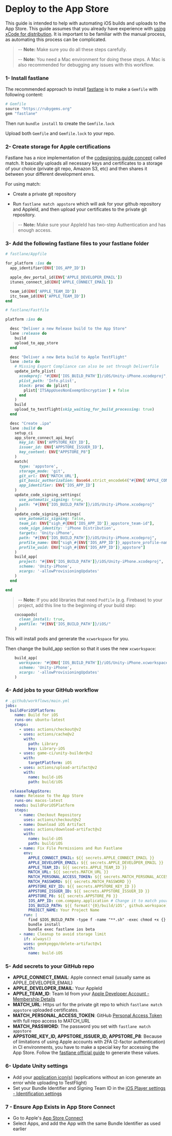 # Deploy to the App Store

This guide is intended to help with automating iOS builds and uploads to the App Store.
This guide assumes that you already have experience with [using xCode for distribution](https://developer.apple.com/documentation/xcode/preparing-your-app-for-distribution).
It is important to be familiar with the manual process, as automating this process can be complicated.

> -- **Note:** Make sure you do all these steps carefully.
>
> -- **Note:** You need a Mac environment for doing these steps.
> A Mac is also recommended for debugging any issues with this workflow.

### 1- Install fastlane

The recommended approach to install [fastlane](https://docs.fastlane.tools/getting-started/ios/setup/)
is to make a `Gemfile` with following content:

```ruby
# Gemfile
source "https://rubygems.org"
gem "fastlane"
```

Then run `bundle install` to create the `Gemfile.lock`

Upload both `Gemfile` and `Gemfile.lock` to your repo.

### 2- Create storage for Apple certifications

Fastlane has a nice implementation of the [codesigning.guide concept](https://codesigning.guide/)
called match. It basically uploads all necessary keys and certificates to a storage of your
choice (private git repo, Amazon S3, etc) and then shares it between your different development envs.

For using match:

- Create a private git repository

- Run `fastlane match appstore` which will ask for your github repository
  and AppleId, and then upload your certificates to the private git repository.

> -- **Note:** Make sure your AppleId has two-step Authentication and has enough
> access.

### 3- Add the following fastlane files to your fastlane folder

```ruby
# fastlane/Appfile

for_platform :ios do
  app_identifier(ENV['IOS_APP_ID'])

  apple_dev_portal_id(ENV['APPLE_DEVELOPER_EMAIL'])
  itunes_connect_id(ENV['APPLE_CONNECT_EMAIL'])

  team_id(ENV['APPLE_TEAM_ID'])
  itc_team_id(ENV['APPLE_TEAM_ID'])
end
```

```ruby
# fastlane/Fastfile

platform :ios do

  desc "Deliver a new Release build to the App Store"
  lane :release do
    build
    upload_to_app_store
  end

  desc "Deliver a new Beta build to Apple TestFlight"
  lane :beta do
    # Missing Export Compliance can also be set through Deliverfile
    update_info_plist(
      xcodeproj: "#{ENV['IOS_BUILD_PATH']}/iOS/Unity-iPhone.xcodeproj",
      plist_path: 'Info.plist',
      block: proc do |plist|
        plist['ITSAppUsesNonExemptEncryption'] = false
      end
    )
    build
    upload_to_testflight(skip_waiting_for_build_processing: true)
  end

  desc "Create .ipa"
  lane :build do
    setup_ci
    app_store_connect_api_key(
      key_id: ENV['APPSTORE_KEY_ID'],
      issuer_id: ENV['APPSTORE_ISSUER_ID'],
      key_content: ENV["APPSTORE_P8"]
    )
    match(
      type: 'appstore',
      storage_mode: 'git',
      git_url: ENV['MATCH_URL'],
      git_basic_authorization: Base64.strict_encode64("#{ENV['APPLE_CONNECT_EMAIL']}:#{ENV['MATCH_PERSONAL_ACCESS_TOKEN']}"),
      app_identifier: ENV['IOS_APP_ID']
    )
    update_code_signing_settings(
      use_automatic_signing: true,
      path: "#{ENV['IOS_BUILD_PATH']}/iOS/Unity-iPhone.xcodeproj"
    )
    update_code_signing_settings(
      use_automatic_signing: false,
      team_id: ENV["sigh_#{ENV['IOS_APP_ID']}_appstore_team-id"],
      code_sign_identity: 'iPhone Distribution',
      targets: 'Unity-iPhone',
      path: "#{ENV['IOS_BUILD_PATH']}/iOS/Unity-iPhone.xcodeproj",
      profile_name: ENV["sigh_#{ENV['IOS_APP_ID']}_appstore_profile-name"],
      profile_uuid: ENV["sigh_#{ENV['IOS_APP_ID']}_appstore"]
    )
    build_app(
      project: "#{ENV['IOS_BUILD_PATH']}/iOS/Unity-iPhone.xcodeproj",
      scheme: 'Unity-iPhone',
      xcargs: '-allowProvisioningUpdates'
    )
  end

end
```

> -- **Note:** If you add libraries that need `Podfile` (e.g. Firebase) to your project,
> add this line to the beginning of your build step:

```ruby
    cocoapods(
      clean_install: true,
      podfile: "#{ENV['IOS_BUILD_PATH']}/iOS/"
    )
```

This will install pods and generate the `xcworkspace` for you.

Then change the build_app section so that it uses the new `xcworkspace`:

```ruby
    build_app(
      workspace: "#{ENV['IOS_BUILD_PATH']}/iOS/Unity-iPhone.xcworkspace",
      scheme: 'Unity-iPhone',
      xcargs: '-allowProvisioningUpdates'
    )
```

### 4- Add jobs to your GitHub workflow

```yaml
# .github/workflows/main.yml
jobs:
  buildForiOSPlatform:
    name: Build for iOS
    runs-on: ubuntu-latest
    steps:
      - uses: actions/checkout@v2
      - uses: actions/cache@v2
        with:
          path: Library
          key: Library-iOS
      - uses: game-ci/unity-builder@v2
        with:
          targetPlatform: iOS
      - uses: actions/upload-artifact@v2
        with:
          name: build-iOS
          path: build/iOS

  releaseToAppStore:
    name: Release to the App Store
    runs-on: macos-latest
    needs: buildForiOSPlatform
    steps:
      - name: Checkout Repository
        uses: actions/checkout@v2
      - name: Download iOS Artifact
        uses: actions/download-artifact@v2
        with:
          name: build-iOS
          path: build/iOS
      - name: Fix File Permissions and Run Fastlane
        env:
          APPLE_CONNECT_EMAIL: ${{ secrets.APPLE_CONNECT_EMAIL }}
          APPLE_DEVELOPER_EMAIL: ${{ secrets.APPLE_DEVELOPER_EMAIL }}
          APPLE_TEAM_ID: ${{ secrets.APPLE_TEAM_ID }}
          MATCH_URL: ${{ secrets.MATCH_URL }}
          MATCH_PERSONAL_ACCESS_TOKEN: ${{ secrets.MATCH_PERSONAL_ACCESS_TOKEN }}
          MATCH_PASSWORD: ${{ secrets.MATCH_PASSWORD }}
          APPSTORE_KEY_ID: ${{ secrets.APPSTORE_KEY_ID }}
          APPSTORE_ISSUER_ID: ${{ secrets.APPSTORE_ISSUER_ID }}
          APPSTORE_P8: ${{ secrets.APPSTORE_P8 }}
          IOS_APP_ID: com.company.application # Change it to match your unity bundle id
          IOS_BUILD_PATH: ${{ format('{0}/build/iOS', github.workspace) }}
          PROJECT_NAME: Your Project Name
        run: |
          find $IOS_BUILD_PATH -type f -name "**.sh" -exec chmod +x {} \;
          bundle install
          bundle exec fastlane ios beta
      - name: Cleanup to avoid storage limit
        if: always()
        uses: geekyeggo/delete-artifact@v1
        with:
          name: build-iOS
```

### 5- Add secrets to your GitHub repo

- **APPLE_CONNECT_EMAIL**: Apple connect email (usually same as APPLE_DEVELOPER_EMAIL)
- **APPLE_DEVELOPER_EMAIL**: Your AppleId
- **APPLE_TEAM_ID**: Team Id from your [Apple Developer Account - Membership Details](https://developer.apple.com/account/#/membership/)
- **MATCH_URL**: Https url for the private git repo to which `fastlane match appstore` uploaded certificates.
- **MATCH_PERSONAL_ACCESS_TOKEN**: GitHub [Personal Access Token](https://docs.github.com/en/authentication/keeping-your-account-and-data-secure/creating-a-personal-access-token) with full repo access to MATCH_URL
- **MATCH_PASSWORD**: The password you set with `fastlane match appstore`
- **APPSTORE_KEY_ID, APPSTORE_ISSUER_ID, APPSTORE_P8**: Because of limitations of using Apple accounts
  with 2FA (2-factor authentication) in CI environments, you have to
  make a special key for accessing the App Store. Follow the [fastlane official guide](https://docs.fastlane.tools/app-store-connect-api/)
  to generate these values.

### 6- Update Unity settings

- Add your [application icon(s)](https://docs.unity3d.com/Manual/class-PlayerSettingsiOS.html#icon) (applications without an icon generate an error while uploading to TestFlight)
- Set your Bundle Identifier and Signing Team ID in the [iOS Player settings - Identification settings](https://docs.unity3d.com/Manual/class-PlayerSettingsiOS.html#Identification)

### 7 - Ensure App Exists in App Store Connect

- Go to Apple's [App Store Connect](https://appstoreconnect.apple.com/)
- Select Apps, and add the App with the same Bundle Identifier as used earlier
